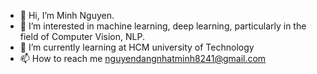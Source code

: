 - 👋 Hi, I’m Minh Nguyen.
- 👀 I’m interested in machine learning, deep learning, particularly in the field of Computer Vision, NLP.
- 🌱 I’m currently learning at HCM university of Technology
- 📫 How to reach me nguyendangnhatminh8241@gmail.com


<!---
minh190902/minh190902 is a ✨ special ✨ repository because its `README.md` (this file) appears on your GitHub profile.
You can click the Preview link to take a look at your changes.
--->
